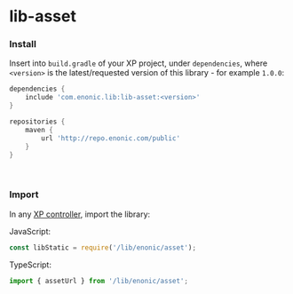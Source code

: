 # lib-asset

### Install
Insert into `build.gradle` of your XP project, under `dependencies`, where `<version>` is the latest/requested version of this library - for example `1.0.0`:
```groovy
dependencies {
	include 'com.enonic.lib:lib-asset:<version>'
}

repositories {
    maven {
        url 'http://repo.enonic.com/public'
    }
}
```

<br/>

### Import
In any [XP controller](https://developer.enonic.com/docs/xp/stable/framework/controllers), import the library:

JavaScript:
```javascript
const libStatic = require('/lib/enonic/asset');
```

TypeScript:
```typescript
import { assetUrl } from '/lib/enonic/asset';
```

